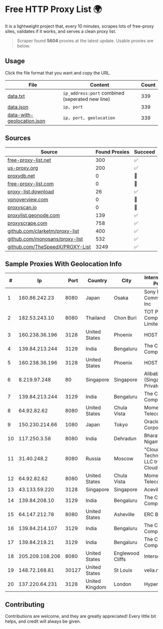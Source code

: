 
# Free HTTP Proxy List 🌍

It is a lightweight project that, every 10 minutes, scrapes lots of free-proxy sites, validates if it works, and serves a clean proxy list.


> Scraper found **5604** proxies at the latest update. Usable proxies are below.

## Usage

Click the file format that you want and copy the URL.


|File|Content|Count|
|----|-------|-----|
|[data.txt](https://raw.githubusercontent.com/themiralay/Proxy-List-World/master/data.txt)|`ip_address:port` combined (seperated new line)|339|
|[data.json](https://raw.githubusercontent.com/themiralay/Proxy-List-World/master/data.json)|`ip, port`|339|
|[data-with-geolocation.json](https://raw.githubusercontent.com/themiralay/Proxy-List-World/master/data-with-geolocation.json)|`ip, port, geolocation`|339|

## Sources

|Source|Found Proxies|Succeed|
|------|-------------|-------|
|[free-proxy-list.net](https://free-proxy-list.net)|300|✅|
|[us-proxy.org](https://www.us-proxy.org)|200|✅|
|[proxydb.net](http://proxydb.net)|0|🚫|
|[free-proxy-list.com](https://free-proxy-list.com/?page=&port=&type%5B%5D=http&type%5B%5D=https&up_time=0&search=Search)|0|🚫|
|[proxy-list.download](https://www.proxy-list.download/HTTP)|26|✅|
|[vpnoverview.com](https://vpnoverview.com/privacy/anonymous-browsing/free-proxy-servers)|0|🚫|
|[proxyscan.io](https://www.proxyscan.io)|0|🚫|
|[proxylist.geonode.com](https://proxylist.geonode.com/api/proxy-list?limit=300&page=1&sort_by=lastChecked&sort_type=desc&protocols=http,https)|139|✅|
|[proxyscrape.com](https://api.proxyscrape.com/v2/?request=displayproxies&protocol=http&timeout=10000&country=all&ssl=all&anonymity=all)|758|✅|
|[github.com/clarketm/proxy-list](https://raw.githubusercontent.com/clarketm/proxy-list/master/proxy-list-raw.txt)|400|✅|
|[github.com/monosans/proxy-list](https://raw.githubusercontent.com/monosans/proxy-list/main/proxies/http.txt)|532|✅|
|[github.com/TheSpeedX/PROXY-List](https://raw.githubusercontent.com/TheSpeedX/PROXY-List/master/http.txt)|3249|✅|


## Sample Proxies With Geolocation Info

|#|Ip|Port|Country|City|Internet Service Provider|
|-|--|----|-------|----|-------------------------|
|1|160.86.242.23|8080|Japan|Osaka|Sony Network Communications Inc|
|2|182.53.243.10|8080|Thailand|Chon Buri|TOT Public Company Limited|
|3|160.238.36.196|3128|United States|Phoenix|HOSTINGER US|
|4|139.84.213.244|3129|India|Bengaluru|The Constant Company, LLC|
|5|160.238.36.196|3128|United States|Phoenix|HOSTINGER US|
|6|8.219.97.248|80|Singapore|Singapore|Alibaba Cloud (Singapore) Private Limited|
|7|139.84.213.244|3129|India|Bengaluru|The Constant Company, LLC|
|8|64.92.82.62|8080|United States|Chula Vista|Momentum Telecom, Inc.|
|9|150.230.214.66|1080|Japan|Tokyo|Oracle Corporation|
|10|117.250.3.58|8080|India|Dehradun|Bharat Sanchar Nigam Ltd|
|11|31.40.248.2|8080|Russia|Moscow|"Cloud Technologies" LLC trading as Cloud.ru|
|12|64.92.82.62|8080|United States|Chula Vista|Momentum Telecom, Inc.|
|13|43.133.59.220|3128|Singapore|Singapore|Aceville Pte.ltd|
|14|139.84.208.10|3129|India|Bengaluru|The Constant Company, LLC|
|15|64.147.212.78|8080|United States|Asheville|ERC Broadband|
|16|139.84.214.107|3129|India|Bengaluru|The Constant Company, LLC|
|17|139.84.219.21|3129|India|Bengaluru|The Constant Company, LLC|
|18|205.209.108.206|8080|United States|Englewood Cliffs|Interserver, Inc|
|19|148.72.168.81|30127|United States|St Louis|velia.net|
|20|137.220.64.231|3128|United Kingdom|London|Hyperoptic Ltd.|



## Contributing

Contributions are welcome, and they are greatly appreciated! Every
little bit helps, and credit will always be given.

